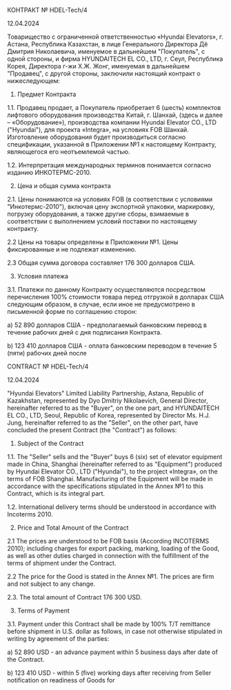 КОНТРАКТ № HDEL-Tech/4

12.04.2024

Товарищество с ограниченной ответственностью «Hyundai Elevators», г. Астана, Республика Казахстан, в лице Генерального Директора Дё Дмитрия Николаевича, именуемое в дальнейшем "Покупатель", с одной стороны, и фирма HYUNDAITECH EL CO., LTD, г. Сеул, Республика Корея, Директора г-жи Х.Ж. Жонг, именуемая в дальнейшем "Продавец", с другой стороны, заключили настоящий контракт о нижеследующем:

1. Предмет Контракта

1.1. Продавец продает, а Покупатель приобретает 6 (шесть) комплектов лифтового оборудования производства Китай, г. Шанхай, (здесь и далее – «Оборудование»), производства компании Hyundai Elevator CO., LTD ("Hyundai"), для проекта «Integra», на условиях FOB Шанхай. Изготовление оборудования будет производиться согласно спецификации, указанной в Приложении №1 к настоящему Контракту, являющегося его неотъемлемой частью.

1.2. Интерпретация международных терминов понимается согласно изданию ИНКОТЕРМС-2010.

2. Цена и общая сумма контракта

2.1. Цены понимаются на условиях FOB (в соответствии с условиями "Инкотермс-2010"), включая цену экспортной упаковки, маркировку, погрузку оборудования, а также другие сборы, взимаемые в соответствии с выполнением условий поставки по настоящему контракту.

2.2 Цены на товары определены в Приложении №1. Цены фиксированные и не подлежат изменению.

2.3 Общая сумма договора составляет 176 300 долларов США.

3. Условия платежа

3.1. Платежи по данному Контракту осуществляются посредством перечисления 100% стоимости товара перед отгрузкой в долларах США следующим образом, в случае, если иное не предусмотрено в письменной форме по соглашению сторон:

а) 52 890 долларов США - предполагаемый банковским перевод в течение рабочих дней с дня подписания Контракта.

b) 123 410 долларов США - оплата банковским переводом в течение 5 (пяти) рабочих дней после

CONTRACT № HDEL-Tech/4

12.04.2024

"Hyundai Elevators" Limited Liability Partnership, Astana, Republic of Kazakhstan, represented by Dyo Dmitriy Nikolaevich, General Director, hereinafter referred to as the "Buyer", on the one part, and HYUNDAITECH EL CO., LTD, Seoul, Republic of Korea, represented by Director Ms. H.J. Jung, hereinafter referred to as the "Seller", on the other part, have concluded the present Contract (the "Contract") as follows:

1. Subject of the Contract

1.1. The "Seller" sells and the "Buyer" buys 6 (six) set of elevator equipment made in China, Shanghai (hereinafter referred to as "Equipment") produced by Hyundai Elevator CO., LTD ("Hyundai"), to the project «Integra», on the terms of FOB Shanghai. Manufacturing of the Equipment will be made in accordance with the specifications stipulated in the Annex №1 to this Contract, which is its integral part.

1.2. International delivery terms should be understood in accordance with Incoterms 2010.

2. Price and Total Amount of the Contract

2.1 The prices are understood to be FOB basis (According INCOTERMS 2010); including charges for export packing, marking, loading of the Good, as well as other duties charged in connection with the fulfillment of the terms of shipment under the Contract.

2.2 The price for the Good is stated in the Annex №1. The prices are firm and not subject to any change.

2.3. The total amount of Contract 176 300 USD.

3. Terms of Payment

3.1. Payment under this Contract shall be made by 100% T/T remittance before shipment in U.S. dollar as follows, in case not otherwise stipulated in writing by agreement of the parties:

а) 52 890 USD - an advance payment within 5 business days after date of the Contract.

b) 123 410 USD - within 5 (five) working days after receiving from Seller notification on readiness of Goods for